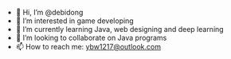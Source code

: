 - 👋 Hi, I’m @debidong
- 👀 I’m interested in game developing
- 🌱 I’m currently learning Java, web designing and deep learning
- 💞️ I’m looking to collaborate on Java programs
- 📫 How to reach me: ybw1217@outlook.com

<!---
debidong/debidong is a ✨ special ✨ repository because its `README.md` (this file) appears on your GitHub profile.
You can click the Preview link to take a look at your changes.
--->
